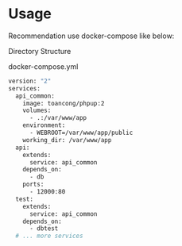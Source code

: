 # Usage #

Recommendation use docker-compose like below:

  Directory Structure

  docker-compose.yml

  ``` bash
  version: "2"
  services:
    api_common:
      image: toancong/phpup:2
      volumes:
        - .:/var/www/app
      environment:
        - WEBROOT=/var/www/app/public
      working_dir: /var/www/app
    api:
      extends:
        service: api_common
      depends_on:
        - db
      ports:
        - 12000:80
    test:
      extends:
        service: api_common
      depends_on:
        - dbtest
    # ... more services
  ```

